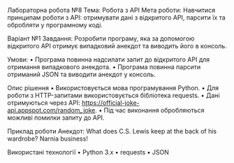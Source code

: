 Лабораторна робота №8
Тема: Робота з API
Мета роботи: Навчитися принципам роботи з API: отримувати дані з відкритого API, парсити їх та обробляти у програмному коді.

Варіант №1
Завдання:
Розробити програму, яка за допомогою відкритого API отримує випадковий анекдот та виводить його в консоль.

Умови:
•	Програма повинна надсилати запит до відкритого API для отримання випадкового анекдота.
•	Програма повинна парсити отриманий JSON та виводити анекдот у консоль.

Опис рішення
•	Використовується мова програмування Python.
•	Для роботи з HTTP-запитами використовується бібліотека requests.
•	Дані отримуються через API: https://official-joke-api.appspot.com/random_joke.
•	Під час виконання обробляються можливі помилки запиту до API.

Приклад роботи
Анекдот:
What does C.S. Lewis keep at the back of his wardrobe?
Narnia business!

Використані технології
•	Python 3.x
•	requests
•	JSON

